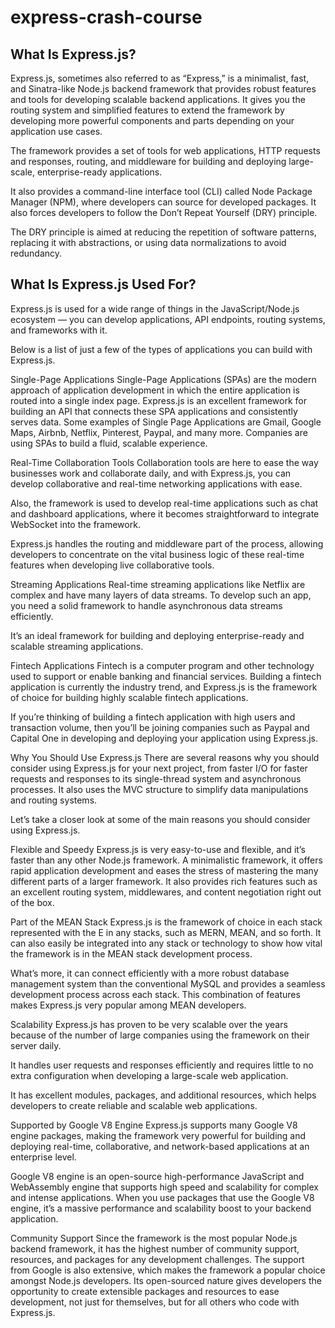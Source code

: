 # express-crash-course

## What Is Express.js?
Express.js, sometimes also referred to as “Express,” is a minimalist, fast, and Sinatra-like Node.js backend framework that provides robust features and tools for developing scalable backend applications. It gives you the routing system and simplified features to extend the framework by developing more powerful components and parts depending on your application use cases.

The framework provides a set of tools for web applications, HTTP requests and responses, routing, and middleware for building and deploying large-scale, enterprise-ready applications.

It also provides a command-line interface tool (CLI) called Node Package Manager (NPM), where developers can source for developed packages. It also forces developers to follow the Don’t Repeat Yourself (DRY) principle.

The DRY principle is aimed at reducing the repetition of software patterns, replacing it with abstractions, or using data normalizations to avoid redundancy.

## What Is Express.js Used For?
Express.js is used for a wide range of things in the JavaScript/Node.js ecosystem — you can develop applications, API endpoints, routing systems, and frameworks with it.

Below is a list of just a few of the types of applications you can build with Express.js.

Single-Page Applications
Single-Page Applications (SPAs) are the modern approach of application development in which the entire application is routed into a single index page. Express.js is an excellent framework for building an API that connects these SPA applications and consistently serves data. Some examples of Single Page Applications are Gmail, Google Maps, Airbnb, Netflix, Pinterest, Paypal, and many more. Companies are using SPAs to build a fluid, scalable experience.

Real-Time Collaboration Tools
Collaboration tools are here to ease the way businesses work and collaborate daily, and with Express.js, you can develop collaborative and real-time networking applications with ease.

Also, the framework is used to develop real-time applications such as chat and dashboard applications, where it becomes straightforward to integrate WebSocket into the framework.

Express.js handles the routing and middleware part of the process, allowing developers to concentrate on the vital business logic of these real-time features when developing live collaborative tools.

Streaming Applications
Real-time streaming applications like Netflix are complex and have many layers of data streams. To develop such an app, you need a solid framework to handle asynchronous data streams efficiently.

It’s an ideal framework for building and deploying enterprise-ready and scalable streaming applications.

Fintech Applications
Fintech is a computer program and other technology used to support or enable banking and financial services. Building a fintech application is currently the industry trend, and Express.js is the framework of choice for building highly scalable fintech applications.

If you’re thinking of building a fintech application with high users and transaction volume, then you’ll be joining companies such as Paypal and Capital One in developing and deploying your application using Express.js.

Why You Should Use Express.js
There are several reasons why you should consider using Express.js for your next project, from faster I/O for faster requests and responses to its single-thread system and asynchronous processes. It also uses the MVC structure to simplify data manipulations and routing systems.

Let’s take a closer look at some of the main reasons you should consider using Express.js.

Flexible and Speedy
Express.js is very easy-to-use and flexible, and it’s faster than any other Node.js framework. A minimalistic framework, it offers rapid application development and eases the stress of mastering the many different parts of a larger framework. It also provides rich features such as an excellent routing system, middlewares, and content negotiation right out of the box.

Part of the MEAN Stack
Express.js is the framework of choice in each stack represented with the E in any stacks, such as MERN, MEAN, and so forth. It can also easily be integrated into any stack or technology to show how vital the framework is in the MEAN stack development process.

What’s more, it can connect efficiently with a more robust database management system than the conventional MySQL and provides a seamless development process across each stack. This combination of features makes Express.js very popular among MEAN developers.

Scalability
Express.js has proven to be very scalable over the years because of the number of large companies using the framework on their server daily.

It handles user requests and responses efficiently and requires little to no extra configuration when developing a large-scale web application.

It has excellent modules, packages, and additional resources, which helps developers to create reliable and scalable web applications.

Supported by Google V8 Engine
Express.js supports many Google V8 engine packages, making the framework very powerful for building and deploying real-time, collaborative, and network-based applications at an enterprise level.

Google V8 engine is an open-source high-performance JavaScript and WebAssembly engine that supports high speed and scalability for complex and intense applications. When you use packages that use the Google V8 engine, it’s a massive performance and scalability boost to your backend application.

Community Support
Since the framework is the most popular Node.js backend framework, it has the highest number of community support, resources, and packages for any development challenges. The support from Google is also extensive, which makes the framework a popular choice amongst Node.js developers. Its open-sourced nature gives developers the opportunity to create extensible packages and resources to ease development, not just for themselves, but for all others who code with Express.js.
